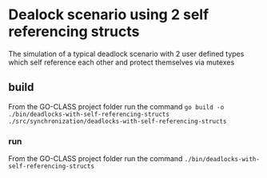 # Dealock scenario using 2 self referencing structs

The simulation of a typical deadlock scenario with 2 user defined types which self reference each other and protect themselves via mutexes

## build

From the GO-CLASS project folder run the command
`go build -o ./bin/deadlocks-with-self-referencing-structs ./src/synchronization/deadlocks-with-self-referencing-structs`

### run

From the GO-CLASS project folder run the command
`./bin/deadlocks-with-self-referencing-structs`
